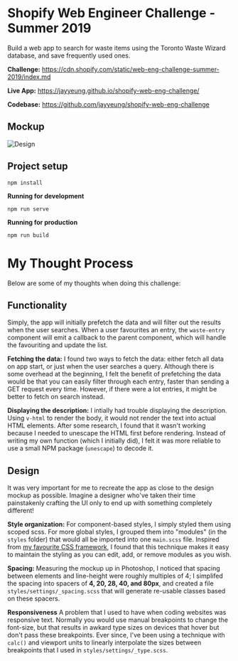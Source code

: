 # Shopify Web Engineer Challenge - Summer 2019

Build a web app to search for waste items using the Toronto Waste Wizard database, and save frequently used ones.

**Challenge:** https://cdn.shopify.com/static/web-eng-challenge-summer-2019/index.md

**Live App:** https://jayyeung.github.io/shopify-web-eng-challenge/

**Codebase:** https://github.com/jayyeung/shopify-web-eng-challenge

## Mockup
![Design](http://cdn.shopify.com/static/web-eng-challenge-summer-2019/design.png)

## Project setup
```
npm install
```

**Running for development**
```
npm run serve
```

**Running for production**
```
npm run build
```

# My Thought Process
Below are some of my thoughts when doing this challenge:

## Functionality
Simply, the app will initially prefetch the data and will filter out the results when the user searches.
When a user favourites an entry, the `waste-entry` component will emit a callback to the parent component, which will handle the favouriting and update the list.

**Fetching the data:**
I found two ways to fetch the data: either fetch all data on app start, or just when the user searches a query. Although there is some overhead at the beginning, I felt the benefit of prefetching the data would be that you can easily filter through each entry, faster than sending a GET request every time. However, if there were a lot entries, it might be better to fetch on search instead.

**Displaying the description:**
I intially had trouble displaying the description. Using `v-html` to render the body, it would not render the text into actual HTML elements. After some research, I found that it wasn't working because I needed to unescape the HTML first before rendering. Instead of writing my own function (which I initially did), I felt it was more reliable to use a small NPM package (`unescape`) to decode it. 

## Design
It was very important for me to recreate the app as close to the design mockup as possible. Imagine a designer who've taken their time painstakenly crafting the UI only to end up with something completely different!

**Style organization:**
For component-based styles, I simply styled them using scoped scss.
For more global styles, I grouped them into "modules" (in the `styles` folder) that would all be imported into one `main.scss` file. Inspired from [my favourite CSS framework](https://www.iotacss.com/), I found that this technique makes it easy to maintain the styling as you can edit, add, or remove modules as you wish.

**Spacing:** 
Measuring the mockup up in Photoshop, I noticed that spacing between elements and line-height were roughly multiples of 4; I simplifed the spacing into spacers of **4, 20, 28, 40, and 80px**, and created a file `styles/settings/_spacing.scss` that will generate re-usable classes based on these spacers.

**Responsiveness**
A problem that I used to have when coding websites was responsive text. Normally you would use manual breakpoints to change the font-size, but that results in awkard type sizes on devices that hover but don't pass these breakpoints. Ever since, I've been using a technique with `calc()` and viewport units to linearly interpolate the sizes between breakpoints that I used in `styles/settings/_type.scss`.
